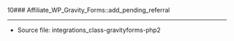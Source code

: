 10### Affiliate_WP_Gravity_Forms::add_pending_referral

----

- Source file: integrations_class-gravityforms-php2